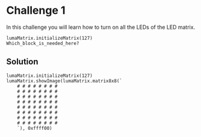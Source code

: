
# Challenge 1

In this challenge you will learn how to turn on all the LEDs of the LED matrix.

```blocks
lumaMatrix.initializeMatrix(127)
Which_block_is_needed_here?
```

## Solution

```blocks
lumaMatrix.initializeMatrix(127)
lumaMatrix.showImage(lumaMatrix.matrix8x8(`
    # # # # # # # #
    # # # # # # # #
    # # # # # # # #
    # # # # # # # #
    # # # # # # # #
    # # # # # # # #
    # # # # # # # #
    # # # # # # # #
    `), 0xffff00)
```


<script src="https://makecode.com/gh-pages-embed.js"></script><script>makeCodeRender("https://makecode.microbit.org/", "ines-hpmm/pxt-luma-matrix");</script>